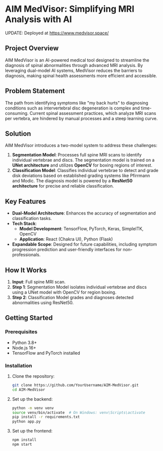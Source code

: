 # AIM MedVisor: Simplifying MRI Analysis with AI

UPDATE: Deployed at https://www.medvisor.space/

## Project Overview

AIM MedVisor is an AI-powered medical tool designed to streamline the diagnosis of spinal abnormalities through advanced MRI analysis. By leveraging dual-model AI systems, MedVisor reduces the barriers to diagnosis, making spinal health assessments more efficient and accessible.

## Problem Statement

The path from identifying symptoms like "my back hurts" to diagnosing conditions such as intervertebral disc degeneration is complex and time-consuming. Current spinal assessment practices, which analyze MRI scans per vertebra, are hindered by manual processes and a steep learning curve.

## Solution

AIM MedVisor introduces a two-model system to address these challenges:

1. **Segmentation Model**: Processes full spine MRI scans to identify individual vertebrae and discs. The segmentation model is trained on a **UNet architecture** and utilizes **OpenCV** for boxing regions of interest.
2. **Classification Model**: Classifies individual vertebrae to detect and grade disk deviations based on established grading systems like Pfirrmann and Modic. The diagnosis model is powered by a **ResNet50 architecture** for precise and reliable classification.

## Key Features

- **Dual-Model Architecture**: Enhances the accuracy of segmentation and classification tasks.
- **Tech Stack**:
  - **Model Development**: TensorFlow, PyTorch, Keras, SimpleITK, OpenCV
  - **Application**: React (Chakra UI), Python (Flask)
- **Expandable Scope**: Designed for future capabilities, including symptom progression prediction and user-friendly interfaces for non-professionals.

## How It Works

1. **Input**: Full spine MRI scan.
2. **Step 1**: Segmentation Model isolates individual vertebrae and discs using a UNet model with OpenCV for region boxing.
3. **Step 2**: Classification Model grades and diagnoses detected abnormalities using ResNet50.

## Getting Started

### Prerequisites
- Python 3.8+
- Node.js 16+
- TensorFlow and PyTorch installed

### Installation
1. Clone the repository:
   ```bash
   git clone https://github.com/YourUsername/AIM-MedVisor.git
   cd AIM-MedVisor
   ```
2. Set up the backend:
    ```bash
    python -m venv venv
    source venv/bin/activate  # On Windows: venv\Scripts\activate
    pip install -r requirements.txt
    python app.py
    ```
3. Set up the frontend:
   ```bash
   npm install
   npm start
   ```
